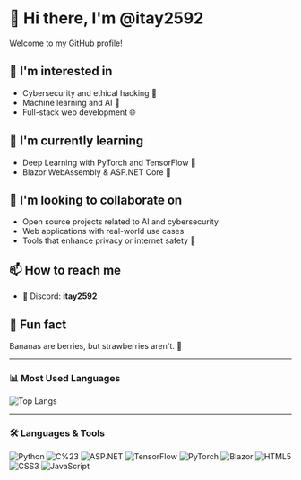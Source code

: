 # 👋 Hi there, I'm @itay2592

Welcome to my GitHub profile!

## 👀 I'm interested in
- Cybersecurity and ethical hacking 🧠
- Machine learning and AI 🤖
- Full-stack web development 🌐

## 🌱 I'm currently learning
- Deep Learning with PyTorch and TensorFlow 🧠
- Blazor WebAssembly & ASP.NET Core 🚀

## 🤝 I'm looking to collaborate on
- Open source projects related to AI and cybersecurity
- Web applications with real-world use cases
- Tools that enhance privacy or internet safety 🔐

## 📫 How to reach me
- 💬 Discord: **itay2592**

## 🎲 Fun fact
Bananas are berries, but strawberries aren't. 🍓

---

### 📊 Most Used Languages

![Top Langs](https://github-readme-stats.vercel.app/api/top-langs/?username=itay2592&theme=radical&hide_border=false&show_icons=true)

---

### 🛠️ Languages & Tools

![Python](https://img.shields.io/badge/Python-3776AB?style=for-the-badge&logo=python&logoColor=white)
![C%23](https://img.shields.io/badge/C%23-239120?style=for-the-badge&logo=csharp&logoColor=white)
![ASP.NET](https://img.shields.io/badge/ASP.NET-5C2D91?style=for-the-badge&logo=dotnet&logoColor=white)
![TensorFlow](https://img.shields.io/badge/TensorFlow-FF6F00?style=for-the-badge&logo=tensorflow&logoColor=white)
![PyTorch](https://img.shields.io/badge/PyTorch-EE4C2C?style=for-the-badge&logo=pytorch&logoColor=white)
![Blazor](https://img.shields.io/badge/Blazor-512BD4?style=for-the-badge&logo=blazor&logoColor=white)
![HTML5](https://img.shields.io/badge/HTML5-E34F26?style=for-the-badge&logo=html5&logoColor=white)
![CSS3](https://img.shields.io/badge/CSS3-1572B6?style=for-the-badge&logo=css3&logoColor=white)
![JavaScript](https://img.shields.io/badge/JavaScript-F7DF1E?style=for-the-badge&logo=javascript&logoColor=black)
